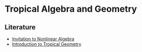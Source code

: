 # Tropical Algebra and Geometry

## Literature

- [Invitation to Nonlinear Algebra](https://math.berkeley.edu/~bernd/gsm211.pdf)
- [Introduction to Tropical Geometry](https://bookstore.ams.org/gsm-161)
